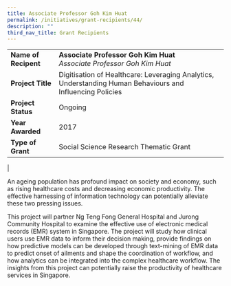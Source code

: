 ```yaml
---
title: Associate Professor Goh Kim Huat
permalink: /initiatives/grant-recipients/44/
description: ""
third_nav_title: Grant Recipients
---
```

|  |  |
|---|---|
| **Name of Recipent** | **Associate Professor Goh Kim Huat**<br>_Associate Professor Goh Kim Huat_ |
| **Project Title** | Digitisation of Healthcare: Leveraging Analytics, Understanding Human Behaviours and Influencing Policies |
| **Project Status** | Ongoing |
| **Year Awarded** | 2017 |
| **Type of Grant** | Social Science Research Thematic Grant |
|

An ageing population has profound impact on society and economy, such as rising healthcare costs and decreasing economic productivity. The effective harnessing of information technology can potentially alleviate these two pressing issues.

This project will partner Ng Teng Fong General Hospital and Jurong Community Hospital to examine the effective use of electronic medical records (EMR) system in Singapore. The project will study how clinical users use EMR data to inform their decision making, provide findings on how predictive models can be developed through text-mining of EMR data to predict onset of ailments and shape the coordination of workflow, and how analytics can be integrated into the complex healthcare workflow. The insights from this project can potentially raise the productivity of healthcare services in Singapore.